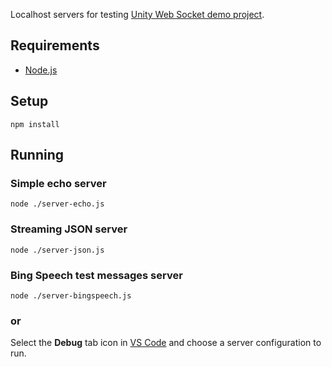Localhost servers for testing [Unity Web Socket demo project](https://github.com/Unity3dAzure/UnityWebSocketDemo).

## Requirements
- [Node.js](https://nodejs.org/en/)

## Setup
`npm install`

## Running
### Simple echo server
`node ./server-echo.js`
### Streaming JSON server
`node ./server-json.js`
### Bing Speech test messages server
`node ./server-bingspeech.js`

### or
Select the **Debug** tab icon in [VS Code](https://code.visualstudio.com/) and choose a server configuration to run.
